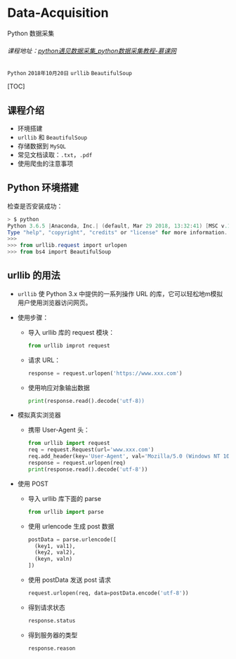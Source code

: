 # Data-Acquisition
Python 数据采集

###### 课程地址：[python遇见数据采集_python数据采集教程-慕课网](https://www.imooc.com/learn/712)

`Python`  `2018年10月20日` `urllib` `BeautifulSoup`

[TOC]

## 课程介绍

- 环境搭建
- `urllib` 和 `BeautifulSoup`
- 存储数据到 `MySQL`
- 常见文档读取：`.txt`，`.pdf`
- 使用爬虫的注意事项

## Python 环境搭建

检查是否安装成功：

```powershell
> $ python
Python 3.6.5 |Anaconda, Inc.| (default, Mar 29 2018, 13:32:41) [MSC v.1900 64 bit (AMD64)] on win32
Type "help", "copyright", "credits" or "license" for more information.
>>> 
>>> from urllib.request import urlopen
>>> from bs4 import BeautifulSoup
```

## urllib 的用法

- `urllib` 使 Python 3.x 中提供的一系列操作 URL 的库，它可以轻松地m模拟用户使用浏览器访问网页。

- 使用步骤：

  - 导入 urllib 库的 request 模块：

    ```python
    from urllib improt request
    ```

  - 请求 URL：

    ```python
    response = request.urlopen('https://www.xxx.com')
    ```

  - 使用响应对象输出数据

    ```python
    print(response.read().decode('utf-8))
    ```
- 模拟真实浏览器
    - 携带 User-Agent 头：
        ```python
        from urllib import request
        req = request.Request(url='www.xxx.com')
        req.add_header(key='User-Agent', val='Mozilla/5.0 (Windows NT 10.0; Win64; x64) AppleWebKit/537.36 (KHTML, like Gecko) Chrome/70.0.3538.67 Safari/537.36')
        response = request.urlopen(req)
        print(response.read().decode('utf-8'))
        ```
- 使用 POST
    - 导入 urllib 库下面的 parse
        ```python
        from urllib import parse
        ```
    - 使用 urlencode 生成 post 数据
        ```python
        postData = parse.urlencode([
          (key1, val1),
          (key2, val2),
          (keyn, valn)
        ])
        ```
    - 使用 postData 发送 post 请求
        ```python
        request.urlopen(req, data=postData.encode('utf-8'))
        ```      
    - 得到请求状态
        ```python
        response.status
        ```        
    - 得到服务器的类型
        ```python
        response.reason
        ```
